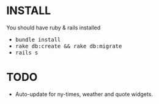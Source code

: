 # INSTALL

You should have ruby & rails installed

* <tt>bundle install</tt>
* <tt>rake db:create && rake db:migrate</tt>
* <tt>rails s</tt>

# TODO

* Auto-update for ny-times, weather and quote widgets.
